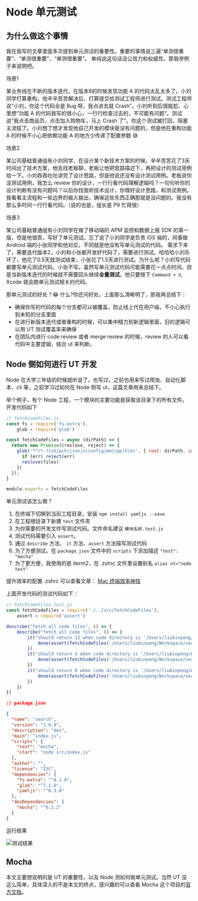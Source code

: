 # Node 单元测试

## 为什么做这个事情

我在我写的文章里面多次提到单元测试的重要性。重要的事情说三遍“单测很重要”、“单测很重要”、“单测很重要”。
单纯说这句话没公信力和权威性，那我举例子来说明吧。

场景1

某业务线在不断的版本迭代，在版本6的时候发现功能 A 的代码太乱太多了。小刘同学打算重构，他辛辛苦苦解决后，打算提交给测试工程师进行测试。测试工程师说“小刘，你这个代码全是 Bug 呀，我点进去就 Crash”。小刘听到后很尴尬，心里想“功能 A 的代码我写的很小心，一行行检查过去的，不可能有问题”。测试说“我点击商品页，点击加入购物车，马上 Crash 了”。你这个测试被打回，阻塞主流程了。小刘想了想才发现他自己开发的模块是没有问题的，但是他在重构功能 A 的时候不小心把依赖功能 A 的地方少传递了配置参数 😅

场景2

某公司基础普通组有小刘同学，在设计某个新技术方案的时候，辛辛苦苦花了3天时间出了技术方案，他去找老板聊，老板让他把思路描述下，再把设计的测试用例给一下。小刘吞吞吐吐讲完了设计思路，但是他说还没有设计测试用例。老板说你没测试用例，我怎么 review 你的设计，一行行看代码理解逻辑吗？一句句听你的设计判断有没有问题吗？以后你找我听技术设计，你理好设计思路，和测试用例。我看看主流程和一些边界的输入输出，确保这些东西正确那就是没问题的。我没有那么多时间一行行看代码。（说的也是，组长是 P9 忙得很）


场景3

某公司基础普通组有小刘同学在做了移动端的 APM 监控和数据上报 SDK 的第一版，但是他很乖，写好了单元测试。忘了说了小刘同学是负责 iOS 端的，同事做 Android 端的小张同学和他对应，不同就是他没有写单元测试的代码。 需求下来了，需要迭代版本2，小刘和小张都开发好代码了，需要进行测试。哈哈哈小刘乐坏了，他花了0.5天就测试结束，小张花了1.5天进行测试。为什么呢？小刘写代码都要写单元测试代码，小张不写。虽然写单元测试代码可能需要花一点点时间。但是当新版本迭代的时候就不需要回头继续**全量测试**。他只要按下 `Command + U`, Xcode 就会跑单元测试相关的代码。


那单元测试的好处？😂 什么?你还问好处，上面那么清晰明了，那我再总结下：
- 确保你写的代码的每个分支都可以被覆盖，防止线上代在用户端，不小心执行到未知的分支里面
- 在进行新版本迭代或者重构的时候，可以集中精力到新逻辑里面，旧的逻辑可以用 UT 测试覆盖率来确保
- 在团队内进行 code review 或者 merge review 的时候，review 的人可以看代码中主要逻辑，结合 ut 来判断。


## Node 侧如何进行 UT 开发

Node 在大学三年级的时候就听说了，也写过，之前也用来写过爬虫、自动化脚本、cli 等，之前学习过如何在 Node 侧写 ut，这篇文章用来总结下。



举个例子，有个 Node 工程，一个模块的主要功能是获取该目录下的所有文件。开发代码如下

```javascript
// fetchCodeFiles.js
const fs = require('fs-extra'),
    glob = require('glob')

const fetchCodeFiles = async (dirPath) => {
  return new Promise((reslove, reject) => {
    glob('**/*.?(sh|pch|json|xcconfig|mm|cpp|h|m)', { root: dirPath, cwd: dirPath, realpath: true }, (err, files) => {
      if (err) reject(err)
      reslove(files)
    })
  });
}

module.exports = fetchCodeFiles
```

单元测试该怎么做？
1. 在终端下切换到当前工程目录，安装 `npm install yamljs --save`
2. 在工程根目录下新建 `test` 文件夹
3. 为你需要的开发文件写测试代码。文件命名建议 `模块名称.test.js`
4. 测试代码需要引入 `assert`。
5. 通过 `describe` 方法、 `it` 方法、`assert` 方法描写测试代码
6. 为了方便测试，在 `package.json` 文件中的 `scripts` 下添加描述 `"test": "mocha"`
7. 为了更方便，我使用的是 iterm2，在 .zshrc 文件里设置别名 `alias nt="node test"`

提升效率的配置 .zshrc 可以查看文章： [Mac 终端效率神技](./../Chapter7&#32;-&#32;Geek&#32;Talk/7.10.md)

上面开发代码的测试代码如下：

```javascript
// fetchCodeFiles.test.js
const fetchCodeFiles = require('./../src/fetchCodeFiles'),
    assert = require('assert')

describe("fetch all code files", () => {
    describe("fetch all code files", () => {
        it("should return 12 when code directory is '/Users/liubinpeng/Workspace/search_key/test/code'", (done) => {
            done(assert(fetchCodeFiles('/Users/liubinpeng/Workspace/search_key/test/code')) === 12)
        })
        it("should return 4 when code directory is '/Users/liubinpeng/Workspace/search_key/test/code/Classes'", (done) => {
            done(assert(fetchCodeFiles('/Users/liubinpeng/Workspace/search_key/test/code/Classes')) === 4)
        })
        it("should return 0 when code directory is '/Users/liubinpeng/Workspace/search_key/test/code/EmptyCodeFiles'", (done) => {
            done(assert(fetchCodeFiles('/Users/liubinpeng/Workspace/search_key/test/code/EmptyCodeFiles')) === 0)
        })
    })
})
```

```json
// package.json

{
  "name": "search",
  "version": "1.0.0",
  "description": "des",
  "main": "index.js",
  "scripts": {
    "test": "mocha",
    "start": "node src/index.js"
  },
  "author": "",
  "license": "ISC",
  "dependencies": {
    "fs-extra": "^8.1.0",
    "glob": "^7.1.6",
    "yamljs": "^0.3.0"
  },
  "devDependencies": {
    "mocha": "^6.2.2"
  }
}
```

运行结果

![测试结果](https://github.com/FantasticLBP/knowledge-kit/blob/master/assets/2019-12-16-nodeUT.png)



## Mocha 

本文主要想说明的是 UT 的重要性，以及 Node 测如何做单元测试。当然 UT 没这么简单，具体深入的不是本文的终点，感兴趣的可以查看 Mocha 这个项目的[官方文档](https://mochajs.org)。